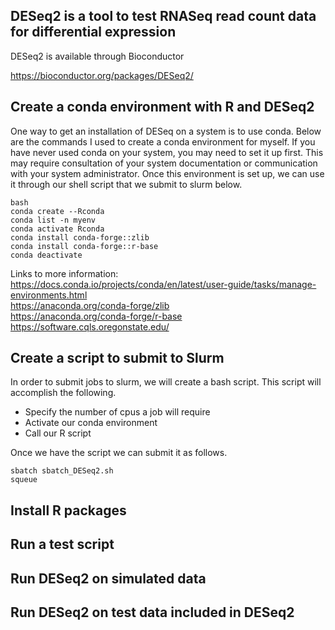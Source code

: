 
## DESeq2 is a tool to test RNASeq read count data for differential expression

DESeq2 is available through Bioconductor

https://bioconductor.org/packages/DESeq2/


## Create a conda environment with R and DESeq2

One way to get an installation of DESeq on a system is to use conda.
Below are the commands I used to create a conda environment for myself.
If you have never used conda on your system, you may need to set it up first.
This may require consultation of your system documentation or communication with your system administrator.
Once this environment is set up, we can use it through our shell script that we submit to slurm below.

```
bash
conda create --Rconda
conda list -n myenv
conda activate Rconda
conda install conda-forge::zlib
conda install conda-forge::r-base
conda deactivate
```

Links to more information:    
https://docs.conda.io/projects/conda/en/latest/user-guide/tasks/manage-environments.html    
https://anaconda.org/conda-forge/zlib    
https://anaconda.org/conda-forge/r-base    
https://software.cqls.oregonstate.edu/    


## Create a script to submit to Slurm

In order to submit jobs to slurm, we will create a bash script.
This script will accomplish the following.

- Specify the number of cpus a job will require
- Activate our conda environment
- Call our R script

Once we have the script we can submit it as follows.

```
sbatch sbatch_DESeq2.sh
squeue
```


## Install R packages




## Run a test script


## Run DESeq2 on simulated data



## Run DESeq2 on test data included in DESeq2





